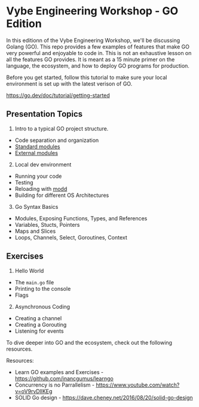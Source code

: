 # Vybe Engineering Workshop - GO Edition

In this editionn of the Vybe Engineering Workshop, we'll be discussing Golang (GO). This repo provides a few examples of features that make GO very powerful and enjoyable to code in. This is not an exhaustive lesson on all the features GO provides. It is meant as a 15 minute primer on the language, the ecosystem, and how to deploy GO programs for production.

Before you get started, follow this tutorial to make sure your local environment is set up with the latest verison of GO.

https://go.dev/doc/tutorial/getting-started

## Presentation Topics

1. Intro to a typical GO project structure.
  - Code separation and organization
  - [Standard modules](https://pkg.go.dev/std)
  - [External modules](https://go.dev/ref/mod)
2. Local dev environment
  - Running your code
  - Testing
  - Reloading with [modd](https://github.com/cortesi/modd)
  - Building for different OS Architectures
3. Go Syntax Basics
  - Modules, Exposing Functions, Types, and References
  - Variables, Stucts, Pointers
  - Maps and Slices
  - Loops, Channels, Select, Goroutines, Context

## Exercises

1. Hello World
  - The `main.go` file
  - Printing to the console
  - Flags
2. Asynchronous Coding
  - Creating a channel
  - Creating a Gorouting
  - Listening for events

To dive deeper into GO and the ecosystem, check out the following resources.

Resources:
  - Learn GO examples and Exercises - https://github.com/inancgumus/learngo
  - Concurrency is no Parrallelism - https://www.youtube.com/watch?v=oV9rvDllKEg
  - SOLID Go design - https://dave.cheney.net/2016/08/20/solid-go-design
